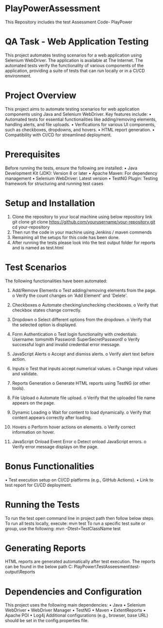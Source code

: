 # PlayPowerAssessment
This Repository includes the test Assessment Code- PlayPower
# QA Task - Web Application Testing
This project automates testing scenarios for a web application using Selenium WebDriver. The application is available at The Internet. The automated tests verify the functionality of various components of the application, providing a suite of tests that can run locally or in a CI/CD environment.

# Project Overview
This project aims to automate testing scenarios for web application components using Java and Selenium WebDriver. Key features include:
•	Automated tests for essential functionalities like adding/removing elements, handling alerts, and file uploads.
•	Verifications for various UI components, such as checkboxes, dropdowns, and hovers.
•	HTML report generation.
•	Compatibility with CI/CD for streamlined deployment.

# Prerequisites
Before running the tests, ensure the following are installed:
•	Java Development Kit (JDK): Version 8 or later
•	Apache Maven: For dependency management
•	Selenium WebDriver: Latest version
•	TestNG Plugin: Testing framework for structuring and running test cases

# Setup and Installation
1.	Clone the repository to your local machine using below repository link
git clone git clone https://github.com/yourusername/your-repository.git cd your-repository
2.	Then run the code in your machine using Jenkins / maven commends
3.	Remaining all the setups for this code has been done.
4.	After running the tests please look into the test output folder for reports and is named as test.html

# Test Scenarios
The following functionalities have been automated:
1.	Add/Remove Elements
o	Test adding/removing elements from the page.
o	Verify the count changes on 'Add Element' and 'Delete'.
2.	Checkboxes
o	Automate checking/unchecking checkboxes.
o	Verify that checkbox states change correctly.
3.	Dropdown
o	Select different options from the dropdown.
o	Verify that the selected option is displayed.
4.	Form Authentication
o	Test login functionality with credentials:
	Username: tomsmith
	Password: SuperSecretPassword!
o	Verify successful login and invalid credential error message.
5.	JavaScript Alerts
o	Accept and dismiss alerts.
o	Verify alert text before action.
6.	Inputs
o	Test that inputs accept numerical values.
o	Change input values and validate.

7.	Reports Generation
o	Generate HTML reports using TestNG (or other tools).
8.	File Upload
o	Automate file upload.
o	Verify that the uploaded file name appears on the page.
9.	Dynamic Loading
o	Wait for content to load dynamically.
o	Verify that content appears correctly after loading.
10.	Hovers
o	Perform hover actions on elements.
o	Verify correct information on hover.
11.	JavaScript Onload Event Error
o	Detect onload JavaScript errors.
o	Verify error message displays on the page.

# Bonus Functionalities
•	Test execution setup on CI/CD platforms (e.g., GitHub Actions).
•	Link to test report for CI/CD deployment.


# Running the Tests
To run the test open command line in project path then follow below steps
To run all tests locally, execute: mvn test
To run a specific test suite or group, use the following: mvn -Dtest=TestClassName test

# Generating Reports
HTML reports are generated automatically after test execution. The reports can be found in the below path  C: PlayPower\TestAsseesment\test-output\Reports 

# Dependencies and Configuration
This project uses the following main dependencies:
•	Java
•	Selenium WebDriver
•	WebDriver Manager
•	TestNG
•	Maven
•	ExtentReports
•	Apache POI
•	Log4j
Additional configurations (e.g., browser, base URL) should be set in the config.properties file.


